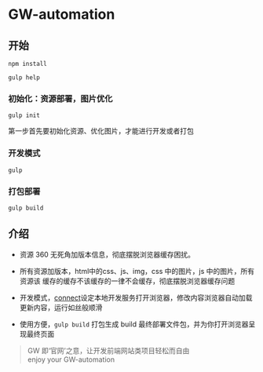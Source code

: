 # GW-automation

## 开始
```
npm install

gulp help
```

### 初始化：资源部署，图片优化
`gulp init`

第一步首先要初始化资源、优化图片，才能进行开发或者打包


### 开发模式
`gulp`

### 打包部署
`gulp build`


## 介绍

- 资源 360 无死角加版本信息，彻底摆脱浏览器缓存困扰。

- 所有资源加版本，html中的css、js、img，css 中的图片，js 中的图片，所有资源该
缓存的缓存不该缓存的一律不会缓存，彻底摆脱浏览器缓存问题

- 开发模式，[connect](https://www.npmjs.com/package/gulp-connect)设定本地开发服务打开浏览器，修改内容浏览器自动加载更新内容，运行如丝般顺滑

- 使用方便，`gulp build` 打包生成 build 最终部署文件包，并为你打开浏览器呈现最终页面

> GW 即‘官网’之意，让开发前端网站类项目轻松而自由<br>
  enjoy your GW-automation




